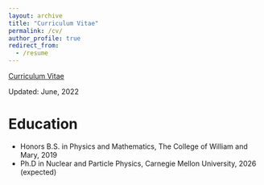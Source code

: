 ```yaml
---
layout: archive
title: "Curriculum Vitae"
permalink: /cv/
author_profile: true
redirect_from:
  - /resume
---
```


[Curriculum Vitae](http://zabaldwin.github.io/files/Gradschool_CV_2022.pdf) 

Updated: June, 2022

Education
======
* Honors B.S. in Physics and Mathematics, The College of William and Mary, 2019
* Ph.D in Nuclear and Particle Physics, Carnegie Mellon University, 2026 (expected)


